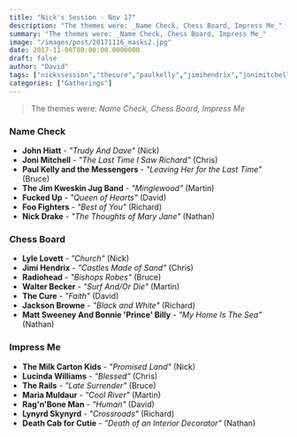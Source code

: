 ```yaml
---
title: "Nick's Session - Nov 17"
description: "The themes were: _Name Check, Chess Board, Impress Me_"
summary: "The themes were: _Name Check, Chess Board, Impress Me_"
image: "/images/post/20171116_masks2.jpg"
date: 2017-11-08T00:00:00.0000000
draft: false
author: "David"
tags: ["nickssession","thecure","paulkelly","jimihendrix","jonimitchell","johnhiatt","radiohead","lucindawilliams","nickdrake","jimkweskin","walterbecker","lynyrdskynyrd","therails","jacksonbrowne","deathcabforcutie","mattsweeney","bonnieprincebilly","lylelovett","foofighters","mariamuldaur","fuckedup","ragnboneman","themilkcartonkids"]
categories: ["Gatherings"]
---
```

> The themes were: _Name Check, Chess Board, Impress Me_
### Name Check
- **John Hiatt** - _"Trudy And Dave"_ (Nick)
- **Joni Mitchell** - _"The Last Time I Saw Richard"_ (Chris)
- **Paul Kelly and the Messengers** - _"Leaving Her for the Last Time"_ (Bruce)
- **The Jim Kweskin Jug Band** - _"Minglewood"_ (Martin)
- **Fucked Up** - _"Queen of Hearts"_ (David)
- **Foo Fighters** - _"Best of You"_ (Richard)
- **Nick Drake** - _"The Thoughts of Mary Jane"_ (Nathan)
### Chess Board
- **Lyle Lovett** - _"Church"_ (Nick)
- **Jimi Hendrix** - _"Castles Made of Sand"_ (Chris)
- **Radiohead** - _"Bishops Robes"_ (Bruce)
- **Walter Becker** - _"Surf And/Or Die"_ (Martin)
- **The Cure** - _"Faith"_ (David)
- **Jackson Browne** - _"Black and White"_ (Richard)
- **Matt Sweeney And Bonnie 'Prince' Billy** - _"My Home Is The Sea"_ (Nathan)
### Impress Me
- **The Milk Carton Kids** - _"Promised Land"_ (Nick)
- **Lucinda Williams** - _"Blessed"_ (Chris)
- **The Rails** - _"Late Surrender"_ (Bruce)
- **Maria Muldaur** - _"Cool River"_ (Martin)
- **Rag'n'Bone Man** - _"Human"_ (David)
- **Lynyrd Skynyrd** - _"Crossroads"_ (Richard)
- **Death Cab for Cutie** - _"Death of an Interior Decorator"_ (Nathan)
